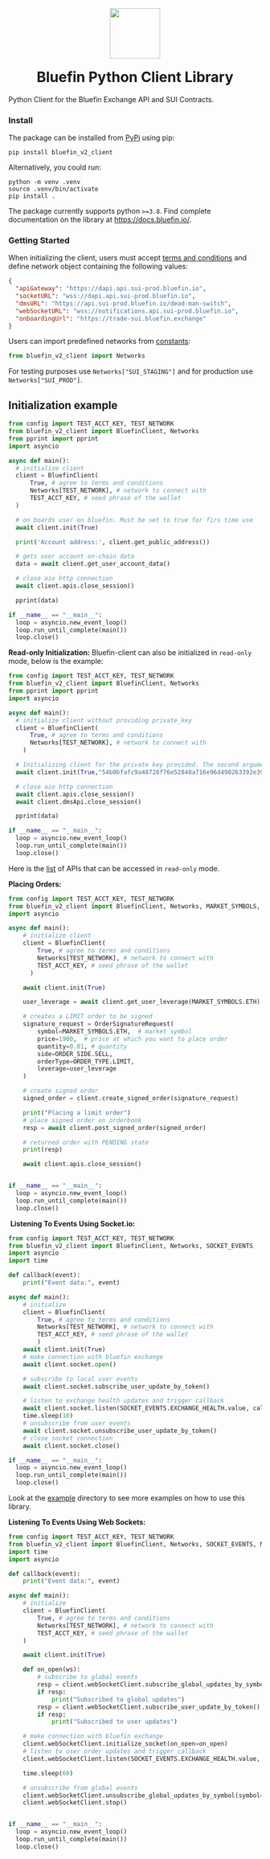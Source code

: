 <div align="center">
  <img height="100x" src="https://bluefin.io/images/bluefin-logo.svg" />

  <h1 style="margin-top:20px;">Bluefin Python Client Library</h1>

</div>

Python Client for the Bluefin Exchange API and SUI Contracts.
​

### Install

The package can be installed from [PyPi](https://pypi.org/project/bluefin-v2-client-python/) using pip:

```
pip install bluefin_v2_client
```

Alternatively, you could run:

```
python -m venv .venv
source .venv/bin/activate
pip install .
```

The package currently supports python `>=3.8`. Find complete documentation on the library at https://docs.bluefin.io/.

### Getting Started

When initializing the client, users must accept [terms and conditions](https://bluefin.io/terms-of-use) and define network object containing the following values:

```json
{
  "apiGateway": "https://dapi.api.sui-prod.bluefin.io",
  "socketURL": "wss://dapi.api.sui-prod.bluefin.io",
  "dmsURL": "https://api.sui-prod.bluefin.io/dead-man-switch",
  "webSocketURL": "wss://notifications.api.sui-prod.bluefin.io",
  "onboardingUrl": "https://trade-sui.bluefin.exchange"
}
```

Users can import predefined networks from [constants](https://github.com/fireflyprotocol/bluefin-v2-client-python/blob/main/src/bluefin-v2-client-python/constants.py):

```python
from bluefin_v2_client import Networks
```

For testing purposes use `Networks["SUI_STAGING"]` and for production use `Networks["SUI_PROD"]`.

## Initialization example​

```python
from config import TEST_ACCT_KEY, TEST_NETWORK
from bluefin_v2_client import BluefinClient, Networks
from pprint import pprint
import asyncio

async def main():
  # initialize client
  client = BluefinClient(
      True, # agree to terms and conditions
      Networks[TEST_NETWORK], # network to connect with
      TEST_ACCT_KEY, # seed phrase of the wallet
  )

  # on boards user on bluefin. Must be set to true for firs time use
  await client.init(True)

  print('Account address:', client.get_public_address())

  # gets user account on-chain data
  data = await client.get_user_account_data()

  # close aio http connection
  await client.apis.close_session()

  pprint(data)

if __name__ == "__main__":
  loop = asyncio.new_event_loop()
  loop.run_until_complete(main())
  loop.close()
```

**Read-only Initialization:**
Bluefin-client can also be initialized in `read-only` mode, below is the example:

```python
from config import TEST_ACCT_KEY, TEST_NETWORK
from bluefin_v2_client import BluefinClient, Networks
from pprint import pprint
import asyncio

async def main():
  # initialize client without providing private_key
  client = BluefinClient(
      True, # agree to terms and conditions
      Networks[TEST_NETWORK], # network to connect with
    )

  # Initializing client for the private key provided. The second argument api_token is optional
  await client.init(True,"54b0bfafc9a48728f76e52848a716e96d490263392e3959c2d44f05dea960761")

  # close aio http connection
  await client.apis.close_session()
  await client.dmsApi.close_session()

  pprint(data)

if __name__ == "__main__":
  loop = asyncio.new_event_loop()
  loop.run_until_complete(main())
  loop.close()
```

​Here is the [list](https://docs.bluefin.io/8/2.readonly-access-data) of APIs that can be accessed in `read-only` mode.

**Placing Orders:**

```python
from config import TEST_ACCT_KEY, TEST_NETWORK
from bluefin_v2_client import BluefinClient, Networks, MARKET_SYMBOLS, ORDER_SIDE, ORDER_TYPE, OrderSignatureRequest
import asyncio

async def main():
    # initialize client
    client = BluefinClient(
        True, # agree to terms and conditions
        Networks[TEST_NETWORK], # network to connect with
        TEST_ACCT_KEY, # seed phrase of the wallet
      )

    await client.init(True)

    user_leverage = await client.get_user_leverage(MARKET_SYMBOLS.ETH)

    # creates a LIMIT order to be signed
    signature_request = OrderSignatureRequest(
        symbol=MARKET_SYMBOLS.ETH,  # market symbol
        price=1900,  # price at which you want to place order
        quantity=0.01, # quantity
        side=ORDER_SIDE.SELL,
        orderType=ORDER_TYPE.LIMIT,
        leverage=user_leverage
    )

    # create signed order
    signed_order = client.create_signed_order(signature_request)

    print("Placing a limit order")
    # place signed order on orderbook
    resp = await client.post_signed_order(signed_order)

    # returned order with PENDING state
    print(resp)

    await client.apis.close_session()


if __name__ == "__main__":
  loop = asyncio.new_event_loop()
  loop.run_until_complete(main())
  loop.close()
```

​
**Listening To Events Using Socket.io:**

```python
from config import TEST_ACCT_KEY, TEST_NETWORK
from bluefin_v2_client import BluefinClient, Networks, SOCKET_EVENTS
import asyncio
import time

def callback(event):
    print("Event data:", event)

async def main():
    # initialize
    client = BluefinClient(
        True, # agree to terms and conditions
        Networks[TEST_NETWORK], # network to connect with
        TEST_ACCT_KEY, # seed phrase of the wallet
        )
    await client.init(True)
    # make connection with bluefin exchange
    await client.socket.open()

    # subscribe to local user events
    await client.socket.subscribe_user_update_by_token()

    # listen to exchange health updates and trigger callback
    await client.socket.listen(SOCKET_EVENTS.EXCHANGE_HEALTH.value, callback)
    time.sleep(10)
    # unsubscribe from user events
    await client.socket.unsubscribe_user_update_by_token()
    # close socket connection
    await client.socket.close()

if __name__ == "__main__":
  loop = asyncio.new_event_loop()
  loop.run_until_complete(main())
  loop.close()​
```

Look at the [example](https://github.com/fireflyprotocol/bluefin-v2-client-python/tree/main/examples) directory to see more examples on how to use this library.

**Listening To Events Using Web Sockets:**

```python
from config import TEST_ACCT_KEY, TEST_NETWORK
from bluefin_v2_client import BluefinClient, Networks, SOCKET_EVENTS, MARKET_SYMBOLS
import time
import asyncio

def callback(event):
    print("Event data:", event)

async def main():
    # initialize
    client = BluefinClient(
        True, # agree to terms and conditions
        Networks[TEST_NETWORK], # network to connect with
        TEST_ACCT_KEY, # seed phrase of the wallet
    )

    await client.init(True)

    def on_open(ws):
        # subscribe to global events
        resp = client.webSocketClient.subscribe_global_updates_by_symbol(symbol=MARKET_SYMBOLS.ETH)
        if resp:
            print("Subscribed to global updates")
        resp = client.webSocketClient.subscribe_user_update_by_token()
        if resp:
            print("Subscribed to user updates")

    # make connection with bluefin exchange
    client.webSocketClient.initialize_socket(on_open=on_open)
    # listen to user order updates and trigger callback
    client.webSocketClient.listen(SOCKET_EVENTS.EXCHANGE_HEALTH.value, callback)

    time.sleep(60)

    # unsubscribe from global events
    client.webSocketClient.unsubscribe_global_updates_by_symbol(symbol=MARKET_SYMBOLS.ETH)
    client.webSocketClient.stop()


if __name__ == "__main__":
  loop = asyncio.new_event_loop()
  loop.run_until_complete(main())
  loop.close()
```
